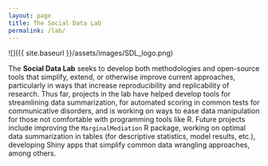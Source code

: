 ```yaml
---
layout: page
title: The Social Data Lab
permalink: /lab/
---
```


![]({{ site.baseurl }}/assets/images/SDL_logo.png)

The **Social Data Lab** seeks to develop both methodologies and open-source tools that simplify, extend, or otherwise improve current approaches, particularly in ways that increase reproducibility and replicability of research. Thus far, projects in the lab have helped develop tools for streamlining data summarization, for automated scoring in common tests for communicative disorders, and is working on ways to ease data manipulation for those not comfortable with programming tools like R. Future projects include improving the `MarginalMediation` R package, working on optimal data summarization in tables (for descriptive statistics, model results, etc.), developing Shiny apps that simplify common data wrangling approaches, among others.

